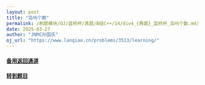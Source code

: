 ```yaml
---
layout: post
title: "岛屿个数"
permalink: /刷题模块/OJ/蓝桥杯/真题/B组C++/14/div4_{典题}_蓝桥杯_岛屿个数.md/
date: 2025-03-27
author: "JNMC孙国庆"
oj_url: "https://www.lanqiao.cn/problems/3513/learning/"
---
```


#### [备用返回通道](../../README.md)
#### [转到题目](https://www.lanqiao.cn/problems/3513/learning/)

